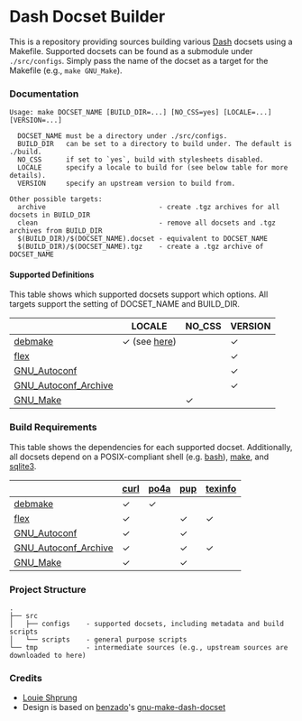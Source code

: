 # Dash Docset Builder

This is a repository providing sources building various [Dash](https://kapeli.com/dash) docsets using a Makefile. Supported docsets can be found as a submodule under `./src/configs`. Simply pass the name of the docset as a target for the Makefile (e.g., `make GNU_Make`).

### Documentation

```
Usage: make DOCSET_NAME [BUILD_DIR=...] [NO_CSS=yes] [LOCALE=...] [VERSION=...]

  DOCSET_NAME must be a directory under ./src/configs.
  BUILD_DIR   can be set to a directory to build under. The default is ./build.
  NO_CSS      if set to `yes`, build with stylesheets disabled.
  LOCALE      specify a locale to build for (see below table for more details).
  VERSION     specify an upstream version to build from.

Other possible targets:
  archive                            - create .tgz archives for all docsets in BUILD_DIR
  clean                              - remove all docsets and .tgz archives from BUILD_DIR
  $(BUILD_DIR)/$(DOCSET_NAME).docset - equivalent to DOCSET_NAME
  $(BUILD_DIR)/$(DOCSET_NAME).tgz    - create a .tgz archive of DOCSET_NAME
```

#### Supported Definitions

This table shows which supported docsets support which options. All targets support the setting of DOCSET_NAME and BUILD_DIR.

|                                                      |LOCALE|NO_CSS|VERSION|
|------------------------------------------------------|------|------|-------|
|[debmake](https://salsa.debian.org/debian/debmake)    |✓ (see [here](./src/configs/debmake/README.md))||✓|
|[flex](https://github.com/westes/flex)                |      |      |✓      |
|[GNU_Autoconf](https://www.gnu.org/software/autoconf/)|      |      |✓      |
|[GNU_Autoconf_Archive](https://www.gnu.org/software/autoconf-archive/)|||✓|
|[GNU_Make](http://www.gnu.org/software/make/)         |      |✓     |       |

### Build Requirements

This table shows the dependencies for each supported docset. Additionally, all docsets depend on a POSIX-compliant shell (e.g. [bash](https://www.gnu.org/software/bash/)), [make](https://www.gnu.org/software/make/), and [sqlite3](https://www.sqlite.org/index.html).

| |[curl](https://curl.se/)|[po4a](https://po4a.org/)|[pup](https://github.com/ericchiang/pup)|[texinfo](https://www.gnu.org/software/texinfo/)|
|-|------------------------|-------------------------|----------------------------------------|------------------------------------------------|
|[debmake](https://salsa.debian.org/debian/debmake)                    |✓|✓| | |
|[flex](https://github.com/westes/flex)                                |✓| |✓|✓|
|[GNU_Autoconf](https://www.gnu.org/software/autoconf/)                |✓| |✓| |
|[GNU_Autoconf_Archive](https://www.gnu.org/software/autoconf-archive/)|✓| |✓|✓|
|[GNU_Make](http://www.gnu.org/software/make/)                         |✓| |✓| |

### Project Structure

```
.
├── src
│   ├── configs    - supported docsets, including metadata and build scripts
│   └── scripts    - general purpose scripts
└── tmp            - intermediate sources (e.g., upstream sources are downloaded to here)
```

### Credits

- [Louie Shprung](https://github.com/lshprung/)
- Design is based on [benzado](https://github.com/benzado)'s [gnu-make-dash-docset](https://github.com/benzado/gnu-make-dash-docset)
